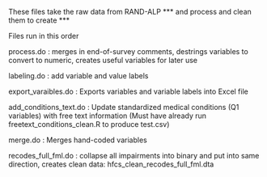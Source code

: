 
These files take the raw data from RAND-ALP *** and process and clean them to create ***

Files run in this order 

process.do : merges in end-of-survey comments, destrings variables to convert to numeric, creates useful variables for later use 

labeling.do : add variable and value labels 

export_varaibles.do : Exports variables and variable labels into Excel file 

add_conditions_text.do : Update standardized medical conditions (Q1 variables) with free text information (Must have already run freetext_conditions_clean.R to produce test.csv)

merge.do : Merges hand-coded variables 

recodes_full_fml.do : collapse all impairments into binary and put into same direction, creates clean data: hfcs_clean_recodes_full_fml.dta
